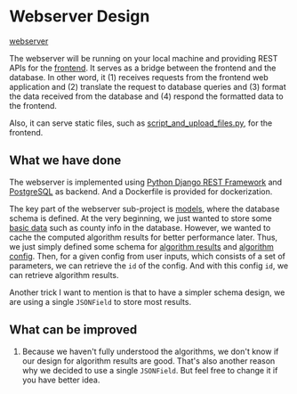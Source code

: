# Webserver Design

[webserver](/webserver/)

The webserver will be running on your local machine and providing REST APIs for the [frontend](/doc/frontend.md). It serves as a bridge between the frontend and the database. In other word, it (1) receives requests from the frontend web application and (2) translate the request to database queries and (3) format the data received from the database and (4) respond the formatted data to the frontend.

Also, it can serve static files, such as [script_and_upload_files.py](/webserver/script/static/split_and_upload_files.py), for the frontend.

## What we have done

The webserver is implemented using [Python Django REST Framework](https://www.django-rest-framework.org/) and [PostgreSQL](https://www.postgresql.org/) as backend. And a Dockerfile is provided for dockerization.

The key part of the webserver sub-project is [models](/webserver/models/), where the database schema is defined. At the very beginning, we just wanted to store some [basic data](/webserver/script/models/data.py) such as county info in the database. However, we wanted to cache the computed algorithm results for better performance later. Thus, we just simply defined some schema for [algorithm results](/webserver/script/models/algorithms.py) and [algorithm config](/webserver/script/models/config.py). Then, for a given config from user inputs, which consists of a set of parameters, we can retrieve the `id` of the config. And with this config `id`, we can retrieve algorithm results.

Another trick I want to mention is that to have a simpler schema design, we are using a single `JSONField` to store most results.

## What can be improved

1. Because we haven't fully understood the algorithms, we don't know if our design for algorithm results are good. That's also another reason why we decided to use a single `JSONField`. But feel free to change it if you have better idea.
